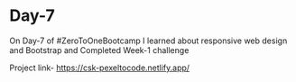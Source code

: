 # Day-7

On Day-7 of #ZeroToOneBootcamp I learned about responsive web design and Bootstrap and Completed Week-1 challenge

Project link- https://csk-pexeltocode.netlify.app/
